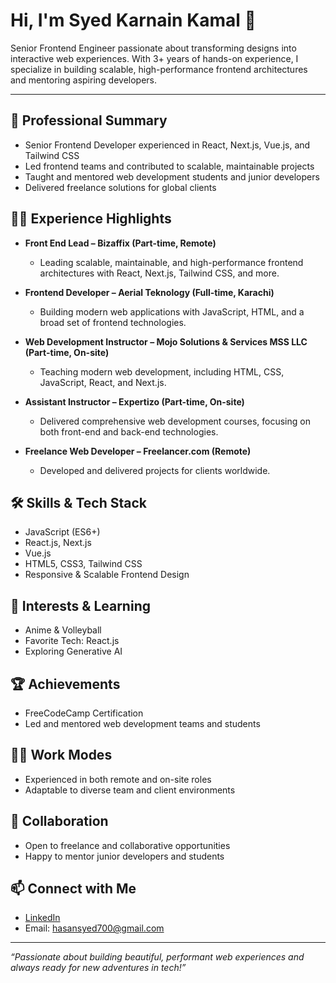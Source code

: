 
# Hi, I'm Syed Karnain Kamal 👋

Senior Frontend Engineer passionate about transforming designs into interactive web experiences. With 3+ years of hands-on experience, I specialize in building scalable, high-performance frontend architectures and mentoring aspiring developers.

---

## 🚀 Professional Summary
- Senior Frontend Developer experienced in React, Next.js, Vue.js, and Tailwind CSS
- Led frontend teams and contributed to scalable, maintainable projects
- Taught and mentored web development students and junior developers
- Delivered freelance solutions for global clients

## 🧑‍💻 Experience Highlights

- **Front End Lead – Bizaffix (Part-time, Remote)**
  - Leading scalable, maintainable, and high-performance frontend architectures with React, Next.js, Tailwind CSS, and more.

- **Frontend Developer – Aerial Teknology (Full-time, Karachi)**
  - Building modern web applications with JavaScript, HTML, and a broad set of frontend technologies.

- **Web Development Instructor – Mojo Solutions & Services MSS LLC (Part-time, On-site)**
  - Teaching modern web development, including HTML, CSS, JavaScript, React, and Next.js.

- **Assistant Instructor – Expertizo (Part-time, On-site)**
  - Delivered comprehensive web development courses, focusing on both front-end and back-end technologies.

- **Freelance Web Developer – Freelancer.com (Remote)**
  - Developed and delivered projects for clients worldwide.

## 🛠️ Skills & Tech Stack
- JavaScript (ES6+)
- React.js, Next.js
- Vue.js
- HTML5, CSS3, Tailwind CSS
- Responsive & Scalable Frontend Design

## 🌱 Interests & Learning
- Anime & Volleyball
- Favorite Tech: React.js
- Exploring Generative AI

## 🏆 Achievements
- FreeCodeCamp Certification
- Led and mentored web development teams and students

## 👨‍💻 Work Modes
- Experienced in both remote and on-site roles
- Adaptable to diverse team and client environments

## 🤝 Collaboration
- Open to freelance and collaborative opportunities
- Happy to mentor junior developers and students

## 📫 Connect with Me
- [LinkedIn](https://www.linkedin.com/in/syed-karnain-kamal/)
- Email: hasansyed700@gmail.com

---

*“Passionate about building beautiful, performant web experiences and always ready for new adventures in tech!”*
